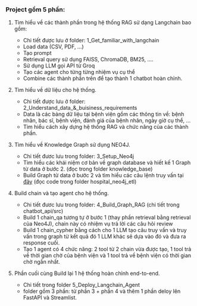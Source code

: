 ### Project gồm 5 phần:

1. Tìm hiểu về các thành phần trong hệ thống RAG sử dạng Langchain bao gồm:
   - Chi tiết được lưu ở folder: 1_Get_familiar_with_langchain
   - Load data (CSV, PDF, ...)
   - Tạo prompt
   - Retrieval query sử dụng FAISS, ChromaDB, BM25, ....
   - Sử dụng LLM gọi API từ Groq
   - Tạo các agent cho từng từng nhiệm vụ cụ thể
   - Combine các thành phần trên để tạo thành 1 chatbot hoàn chỉnh.
     
2. Tìm hiểu về dữ liệu cho hệ thống.
   - Chi tiết được lưu ở folder: 2_Understand_data_&_buisiness_requirements
   - Data là các bảng dữ liệu tại bệnh viện gồm các thông tin về: bệnh nhân, bác sĩ, bệnh viện, đánh giá của bệnh nhân, ngày giờ cụ thể, ...
   - Tìm hiểu cách xây dựng hệ thống RAG và chức năng của các thành phần.

3. Tìm hiểu về Knowledge Graph sử dụng NEO4J.
   - Chi tiết đươc lưu trong folder: 3_Setup_Neo4j
   - Tìm hiểu các khái niệm cơ bản về graph database và hiết kế 1 Graph từ data ở bước 2. (đọc trong folder knowledge_base)
   - Build Graph từ data ở bước 2 và tìm hiểu các câu lệnh truy vấn tại <a href="https://console.neo4j.io/?product=aura-db&tenant=5612610d-24bf-47f7-8a5a-2e7c21a411d4">đây</a> (đọc code trong folder hospital_neo4j_etl)

4. Build chain và tạo agent cho hệ thống.
   - Chi tiết đươc lưu trong folder: 4_Build_Graph_RAG (chi tiết trong chatbot_api/src)
   - Build 1 chain_qa tương tự ở bước 1 (thay phần retrieval bằng retrieval của Neo4J), chain này có nhiệm vụ trả lời các câu hỏi review
   - Build 1 chain_cypher bằng cách cho 1 LLM tạo câu truy vấn và truy vấn trong graph từ kết quả đó 1 LLM khác sẽ dựa vào đó và đưa ra response cuối.
   - Tạo 1 agent có 4 chức năng: 2 tool từ 2 chain vừa được tạo, 1 tool trả về thời gian chờ của bệnh viện và 1 tool trả về bệnh viện có thời gian chờ ngắn nhất.
  
5. Phần cuối cùng Build lại 1 hệ thống hoàn chỉnh end-to-end.
   - Chi tiết trong folder 5_Deploy_Langchain_Agent
   - folder gồm 3 phần: từ phần 3 + phần 4 và thêm 1 phần deloy lên FastAPI và Streamlist.

